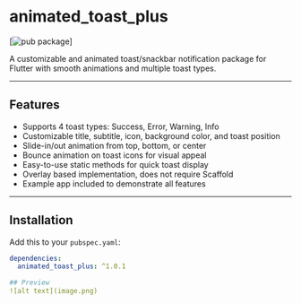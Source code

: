 # animated_toast_plus

[![pub package](https://pub.dev/packages/animated_toast_plus)] 


A customizable and animated toast/snackbar notification package for Flutter with smooth animations and multiple toast types.

---

## Features

- Supports 4 toast types: Success, Error, Warning, Info
- Customizable title, subtitle, icon, background color, and toast position
- Slide-in/out animation from top, bottom, or center
- Bounce animation on toast icons for visual appeal
- Easy-to-use static methods for quick toast display
- Overlay based implementation, does not require Scaffold
- Example app included to demonstrate all features

---

## Installation

Add this to your `pubspec.yaml`:

```yaml
dependencies:
  animated_toast_plus: ^1.0.1

## Preview
![alt text](image.png)